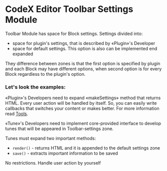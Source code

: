 # CodeX Editor Toolbar Settings Module

Toolbar Module has space for Block settings. Settings divided into:
 - space for plugin's settings, that is described by «Plugin»'s Developer
 - space for default settings. This option is also can be implemented end expanded

They difference between zones is that the first option is specified by plugin
and each Block may have different options, when second option is for every Block
regardless to the plugin's option.

### Let's look the examples:

«Plugin»'s Developers need to expand «makeSettings» method that returns HTML. 
Every user action will be handled by itself. So, you can easily write
callbacks that switches your content or makes better. For more information
read [Tools](tools.md).

«Tune»'s Developers need to implement core-provided interface to develop
tunes that will be appeared in Toolbar-settings zone.

Tunes must expand two important methods:
 - `render()` - returns HTML and it is appended to the default settings zone
 - `save()` - extracts important information to be saved
 
No restrictions. Handle user action by yourself  

